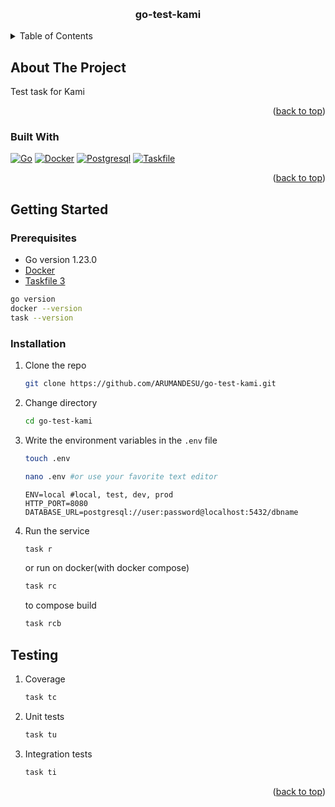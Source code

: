 <!-- Improved compatibility of back to top link: See: https://github.com/othneildrew/Best-README-Template/pull/73 -->
<a id="readme-top"></a>


<!-- PROJECT LOGO -->
<br />
<div align="center">

<h3 align="center">go-test-kami</h3>

</div>



<!-- TABLE OF CONTENTS -->
<details>
  <summary>Table of Contents</summary>
  <ol>
    <li>
      <a href="#about-the-project">About The Project</a>
      <ul>
        <li><a href="#built-with">Built With</a></li>
      </ul>
    </li>
    <li>
      <a href="#getting-started">Getting Started</a>
      <ul>
        <li><a href="#prerequisites">Prerequisites</a></li>
        <li><a href="#installation">Installation</a></li>
      </ul>
    </li>
  </ol>
</details>



<!-- ABOUT THE PROJECT -->
## About The Project
Test task for Kami

<p align="right">(<a href="#readme-top">back to top</a>)</p>



### Built With

[![Go][go-shield]][go-url]    [![Docker][docker-shield]][docker-url]    [![Postgresql][postgresql-shield]][postgresql-url]    [![Taskfile][taskfile-shield]][taskfile-url]    


<p align="right">(<a href="#readme-top">back to top</a>)</p>


<!-- GETTING STARTED -->
## Getting Started
### Prerequisites

* Go version 1.23.0
* [Docker](https://www.docker.com/get-started)
* [Taskfile 3](https://taskfile.dev/installation/) 
```sh
go version
docker --version
task --version
```

### Installation

1. Clone the repo
    ```sh
    git clone https://github.com/ARUMANDESU/go-test-kami.git
    ```
2. Change directory
    ```sh
    cd go-test-kami
    ```
3. Write the environment variables in the `.env` file
    ```sh
    touch .env
    ```
    ```sh
    nano .env #or use your favorite text editor
    ```
    ```dotenv
    ENV=local #local, test, dev, prod
    HTTP_PORT=8080
    DATABASE_URL=postgresql://user:password@localhost:5432/dbname
    ```
4. Run the service
    ```sh
    task r
    ```
    or run on docker(with docker compose)
    ```sh
    task rc
    ```
    to compose build
    ```sh
    task rcb
    ```
  
  

## Testing

1. Coverage 
    ```sh
    task tc
    ```
2. Unit tests
    ```sh
    task tu
    ```
3. Integration tests
    ```sh
    task ti
    ```


<p align="right">(<a href="#readme-top">back to top</a>)</p>



<!-- MARKDOWN LINKS & IMAGES -->
<!-- https://www.markdownguide.org/basic-syntax/#reference-style-links -->
[go-url]: https://golang.org/
[docker-url]: https://www.docker.com/
[taskfile-url]: https://taskfile.dev/
[postgresql-url]: https://www.postgresql.org/

[go-shield]: https://img.shields.io/badge/Go-00ADD8?style=for-the-badge&logo=go&logoColor=white
[docker-shield]: https://img.shields.io/badge/Docker-2496ED?style=for-the-badge&logo=docker&logoColor=white
[taskfile-shield]: https://img.shields.io/badge/Taskfile-00ADD8?style=for-the-badge&logo=go&logoColor=white
[postgresql-shield]: https://img.shields.io/badge/Postgresql-336791?style=for-the-badge&logo=postgresql&logoColor=white
